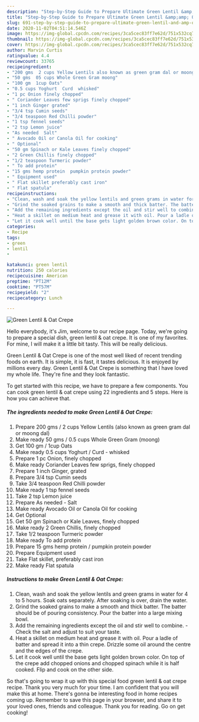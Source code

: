 ```yaml
---
description: "Step-by-Step Guide to Prepare Ultimate Green Lentil &amp;amp; Oat Crepe"
title: "Step-by-Step Guide to Prepare Ultimate Green Lentil &amp;amp; Oat Crepe"
slug: 691-step-by-step-guide-to-prepare-ultimate-green-lentil-and-amp-oat-crepe
date: 2020-11-02T04:51:14.546Z
image: https://img-global.cpcdn.com/recipes/3ca5cec83ff7e62d/751x532cq70/green-lentil-oat-crepe-recipe-main-photo.jpg
thumbnail: https://img-global.cpcdn.com/recipes/3ca5cec83ff7e62d/751x532cq70/green-lentil-oat-crepe-recipe-main-photo.jpg
cover: https://img-global.cpcdn.com/recipes/3ca5cec83ff7e62d/751x532cq70/green-lentil-oat-crepe-recipe-main-photo.jpg
author: Marvin Curtis
ratingvalue: 4.4
reviewcount: 33765
recipeingredient:
- "200 gms  2 cups Yellow Lentils also known as green gram dal or moong dal"
- "50 gms  05 cups Whole Green Gram moong"
- "100 gm  1cup Oats"
- "0.5 cups Yoghurt  Curd  whisked"
- "1 pc Onion finely chopped"
- " Coriander Leaves few sprigs finely chopped"
- "1 inch Ginger grated"
- "3/4 tsp Cumin seeds"
- "3/4 teaspoon Red Chilli powder"
- "1 tsp fennel seeds"
- "2 tsp Lemon juice"
- "As needed  Salt"
- " Avocado Oil or Canola Oil for cooking"
- " Optional"
- "50 gm Spinach or Kale Leaves finely chopped"
- "2 Green Chillis finely chopped"
- "1/2 teaspoon Turmeric powder"
- " To add protein"
- "15 gms hemp protein  pumpkin protein powder"
- " Equipment used"
- " Flat skillet preferably cast iron"
- " Flat spatula"
recipeinstructions:
- "Clean, wash and soak the yellow lentils and green grams in water for 4 to 5 hours. Soak oats separately. After soaking is over, drain the water."
- "Grind the soaked grains to make a smooth and thick batter. The batter should be of pouring consistency. Pour the batter into a large mixing bowl."
- "Add the remaining ingredients except the oil and stir well to combine.  Check the salt and adjust to suit your taste."
- "Heat a skillet on medium heat and grease it with oil. Pour a ladle of batter and spread it into a thin crepe. Drizzle some oil around the centre and the edges of the crepe."
- "Let it cook well until the base gets light golden brown color. On top of the crepe add chopped onions and chopped spinach while it is half cooked. Flip and cook on the other side."
categories:
- Recipe
tags:
- green
- lentil
- 

katakunci: green lentil  
nutrition: 250 calories
recipecuisine: American
preptime: "PT12M"
cooktime: "PT57M"
recipeyield: "2"
recipecategory: Lunch

---
```



![Green Lentil &amp; Oat Crepe](https://img-global.cpcdn.com/recipes/3ca5cec83ff7e62d/751x532cq70/green-lentil-oat-crepe-recipe-main-photo.jpg)

Hello everybody, it's Jim, welcome to our recipe page. Today, we're going to prepare a special dish, green lentil &amp; oat crepe. It is one of my favorites. For mine, I will make it a little bit tasty. This will be really delicious.

Green Lentil &amp; Oat Crepe is one of the most well liked of recent trending foods on earth. It is simple, it is fast, it tastes delicious. It is enjoyed by millions every day. Green Lentil &amp; Oat Crepe is something that I have loved my whole life. They're fine and they look fantastic.




To get started with this recipe, we have to prepare a few components. You can cook green lentil &amp; oat crepe using 22 ingredients and 5 steps. Here is how you can achieve that.

<!--inarticleads1-->

##### The ingredients needed to make Green Lentil &amp; Oat Crepe:

1. Prepare 200 gms / 2 cups Yellow Lentils (also known as green gram dal or moong dal)
1. Make ready 50 gms / 0.5 cups Whole Green Gram (moong)
1. Get 100 gm / 1cup Oats
1. Make ready 0.5 cups Yoghurt / Curd - whisked
1. Prepare 1 pc Onion, finely chopped
1. Make ready  Coriander Leaves few sprigs, finely chopped
1. Prepare 1 inch Ginger, grated
1. Prepare 3/4 tsp Cumin seeds
1. Take 3/4 teaspoon Red Chilli powder
1. Make ready 1 tsp fennel seeds
1. Take 2 tsp Lemon juice
1. Prepare As needed - Salt
1. Make ready  Avocado Oil or Canola Oil for cooking
1. Get  Optional
1. Get 50 gm Spinach or Kale Leaves, finely chopped
1. Make ready 2 Green Chillis, finely chopped
1. Take 1/2 teaspoon Turmeric powder
1. Make ready  To add protein
1. Prepare 15 gms hemp protein / pumpkin protein powder
1. Prepare  Equipment used
1. Take  Flat skillet, preferably cast iron
1. Make ready  Flat spatula




<!--inarticleads2-->

##### Instructions to make Green Lentil &amp; Oat Crepe:

1. Clean, wash and soak the yellow lentils and green grams in water for 4 to 5 hours. Soak oats separately. After soaking is over, drain the water.
1. Grind the soaked grains to make a smooth and thick batter. The batter should be of pouring consistency. Pour the batter into a large mixing bowl.
1. Add the remaining ingredients except the oil and stir well to combine.  - Check the salt and adjust to suit your taste.
1. Heat a skillet on medium heat and grease it with oil. Pour a ladle of batter and spread it into a thin crepe. Drizzle some oil around the centre and the edges of the crepe.
1. Let it cook well until the base gets light golden brown color. On top of the crepe add chopped onions and chopped spinach while it is half cooked. Flip and cook on the other side.




So that's going to wrap it up with this special food green lentil &amp; oat crepe recipe. Thank you very much for your time. I am confident that you will make this at home. There's gonna be interesting food in home recipes coming up. Remember to save this page in your browser, and share it to your loved ones, friends and colleague. Thank you for reading. Go on get cooking!
